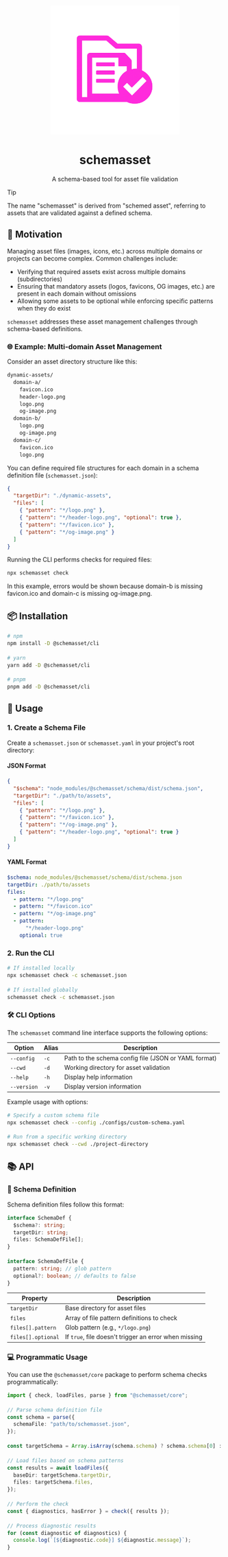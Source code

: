 <div align="center">

  <img src="./assets/schemasset.png" alt="schemasset logo" width="300">

# schemasset

A schema-based tool for asset file validation

</div>

> [!TIP]
> The name "schemasset" is derived from "schemed asset", referring to assets that are validated against a defined schema.

## 🎯 Motivation

Managing asset files (images, icons, etc.) across multiple domains or projects can become complex. Common challenges include:

- Verifying that required assets exist across multiple domains (subdirectories)
- Ensuring that mandatory assets (logos, favicons, OG images, etc.) are present in each domain without omissions
- Allowing some assets to be optional while enforcing specific patterns when they do exist

`schemasset` addresses these asset management challenges through schema-based definitions.

### 🌐 Example: Multi-domain Asset Management

Consider an asset directory structure like this:

```txt
dynamic-assets/
  domain-a/
    favicon.ico
    header-logo.png
    logo.png
    og-image.png
  domain-b/
    logo.png
    og-image.png
  domain-c/
    favicon.ico
    logo.png
```

You can define required file structures for each domain in a schema definition file (`schemasset.json`):

```json
{
  "targetDir": "./dynamic-assets",
  "files": [
    { "pattern": "*/logo.png" },
    { "pattern": "*/header-logo.png", "optional": true },
    { "pattern": "*/favicon.ico" },
    { "pattern": "*/og-image.png" }
  ]
}
```

Running the CLI performs checks for required files:

```bash
npx schemasset check
```

In this example, errors would be shown because domain-b is missing favicon.ico and domain-c is missing og-image.png.

## 📦 Installation

```bash
# npm
npm install -D @schemasset/cli

# yarn
yarn add -D @schemasset/cli

# pnpm
pnpm add -D @schemasset/cli
```

## 🚀 Usage

### 1. Create a Schema File

Create a `schemasset.json` or `schemasset.yaml` in your project's root directory:

#### JSON Format

```json
{
  "$schema": "node_modules/@schemasset/schema/dist/schema.json",
  "targetDir": "./path/to/assets",
  "files": [
    { "pattern": "*/logo.png" },
    { "pattern": "*/favicon.ico" },
    { "pattern": "*/og-image.png" },
    { "pattern": "*/header-logo.png", "optional": true }
  ]
}
```

#### YAML Format

```yaml
$schema: node_modules/@schemasset/schema/dist/schema.json
targetDir: ./path/to/assets
files:
  - pattern: "*/logo.png"
  - pattern: "*/favicon.ico"
  - pattern: "*/og-image.png"
  - pattern:
      "*/header-logo.png"
    optional: true
```

### 2. Run the CLI

```bash
# If installed locally
npx schemasset check -c schemasset.json

# If installed globally
schemasset check -c schemasset.json
```

### 🛠️ CLI Options

The `schemasset` command line interface supports the following options:

| Option | Alias | Description |
|--------|-------|-------------|
| `--config` | `-c` | Path to the schema config file (JSON or YAML format) |
| `--cwd` | `-d` | Working directory for asset validation |
| `--help` | `-h` | Display help information |
| `--version` | `-v` | Display version information |

Example usage with options:

```bash
# Specify a custom schema file
npx schemasset check --config ./configs/custom-schema.yaml

# Run from a specific working directory
npx schemasset check --cwd ./project-directory
```

## 📚 API

### 📝 Schema Definition

Schema definition files follow this format:

```ts
interface SchemaDef {
  $schema?: string;
  targetDir: string;
  files: SchemaDefFile[];
}

interface SchemaDefFile {
  pattern: string; // glob pattern
  optional?: boolean; // defaults to false
}
```

| Property | Description |
|----------|-------------|
| `targetDir` | Base directory for asset files |
| `files` | Array of file pattern definitions to check |
| `files[].pattern` | Glob pattern (e.g., `*/logo.png`) |
| `files[].optional` | If `true`, file doesn't trigger an error when missing |

### 💻 Programmatic Usage

You can use the `@schemasset/core` package to perform schema checks programmatically:

```ts
import { check, loadFiles, parse } from "@schemasset/core";

// Parse schema definition file
const schema = parse({
  schemaFile: "path/to/schemasset.json",
});

const targetSchema = Array.isArray(schema.schema) ? schema.schema[0] : schema.schema;

// Load files based on schema patterns
const results = await loadFiles({
  baseDir: targetSchema.targetDir,
  files: targetSchema.files,
});

// Perform the check
const { diagnostics, hasError } = check({ results });

// Process diagnostic results
for (const diagnostic of diagnostics) {
  console.log(`[${diagnostic.code}] ${diagnostic.message}`);
}
```

